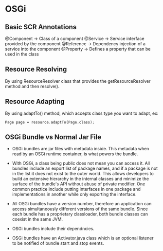 # OSGi

## Basic SCR Annotations

@Component -> Class of a component
@Service -> Service interface provided by the component
@Reference -> Dependency injection of a service into the component
@Property -> Defines a property that can be used in the class

## Resource Resolving

By using ResourceResolver class that provides the getResourceResolver method and then resolve().

## Resource Adapting

By using adaptTo() method, which accepts class type you want to adapt, ex: 

```Page page = resource.adaptTo(Page.class);```

## OSGi Bundle vs Normal Jar File

- OSGi bundles are jar files with metadata inside. This metadata when read by an OSGi runtime container, is what powers the bundle.

- With OSGi, a class being public does not mean you can access it. All bundles include an export list of package names, and if a package is not in the list it does not exist to the outer world. This allows developers to build an extensive hierarchy in the internal classes and minimize the surface of the bundle's API without abuse of private modifier. One common practice include putting interfaces in one package and implementations in another while only exporting the interface.

- All OSGi bundles have a version number, therefore an application can access simultaneously different versions of the same bundle. Since each bundle has a proprietary classloader, both bundle classes can coexist in the same JVM.

- OSGi bundles include their dependncies.

- OSGi bundles have an Activator.java class which is an optional listener to be notified of bundle start and stop events.